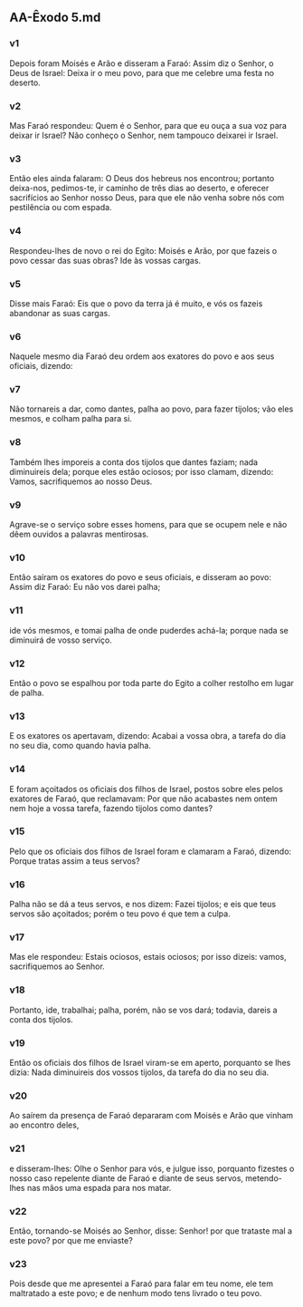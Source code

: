 ## AA-Êxodo 5.md
### v1
 Depois foram Moisés e Arão e disseram a Faraó: Assim diz o Senhor, o Deus de Israel: Deixa ir o meu povo, para que me celebre uma festa no deserto.
### v2
 Mas Faraó respondeu: Quem é o Senhor, para que eu ouça a sua voz para deixar ir Israel? Não conheço o Senhor, nem tampouco deixarei ir Israel.
### v3
 Então eles ainda falaram: O Deus dos hebreus nos encontrou; portanto deixa-nos, pedimos-te, ir caminho de três dias ao deserto, e oferecer sacrifícios ao Senhor nosso Deus, para que ele não venha sobre nós com pestilência ou com espada.
### v4
 Respondeu-lhes de novo o rei do Egito: Moisés e Arão, por que fazeis o povo cessar das suas obras? Ide às vossas cargas.
### v5
 Disse mais Faraó: Eis que o povo da terra já é muito, e vós os fazeis abandonar as suas cargas.
### v6
 Naquele mesmo dia Faraó deu ordem aos exatores do povo e aos seus oficiais, dizendo:
### v7
 Não tornareis a dar, como dantes, palha ao povo, para fazer tijolos; vão eles mesmos, e colham palha para si.
### v8
 Também lhes imporeis a conta dos tijolos que dantes faziam; nada diminuireis dela; porque eles estão ociosos; por isso clamam, dizendo: Vamos, sacrifiquemos ao nosso Deus.
### v9
 Agrave-se o serviço sobre esses homens, para que se ocupem nele e não dêem ouvidos a palavras mentirosas.
### v10
 Então saíram os exatores do povo e seus oficiais, e disseram ao povo: Assim diz Faraó: Eu não vos darei palha;
### v11
 ide vós mesmos, e tomai palha de onde puderdes achá-la; porque nada se diminuirá de vosso serviço.
### v12
 Então o povo se espalhou por toda parte do Egito a colher restolho em lugar de palha.
### v13
 E os exatores os apertavam, dizendo: Acabai a vossa obra, a tarefa do dia no seu dia, como quando havia palha.
### v14
 E foram açoitados os oficiais dos filhos de Israel, postos sobre eles pelos exatores de Faraó, que reclamavam: Por que não acabastes nem ontem nem hoje a vossa tarefa, fazendo tijolos como dantes?
### v15
 Pelo que os oficiais dos filhos de Israel foram e clamaram a Faraó, dizendo: Porque tratas assim a teus servos?
### v16
 Palha não se dá a teus servos, e nos dizem: Fazei tijolos; e eis que teus servos são açoitados; porém o teu povo é que tem a culpa.
### v17
 Mas ele respondeu: Estais ociosos, estais ociosos; por isso dizeis: vamos, sacrifiquemos ao Senhor.
### v18
 Portanto, ide, trabalhai; palha, porém, não se vos dará; todavia, dareis a conta dos tijolos.
### v19
 Então os oficiais dos filhos de Israel viram-se em aperto, porquanto se lhes dizia: Nada diminuireis dos vossos tijolos, da tarefa do dia no seu dia.
### v20
 Ao saírem da presença de Faraó depararam com Moisés e Arão que vinham ao encontro deles,
### v21
 e disseram-lhes: Olhe o Senhor para vós, e julgue isso, porquanto fizestes o nosso caso repelente diante de Faraó e diante de seus servos, metendo-lhes nas mãos uma espada para nos matar.
### v22
 Então, tornando-se Moisés ao Senhor, disse: Senhor! por que trataste mal a este povo? por que me enviaste?
### v23
 Pois desde que me apresentei a Faraó para falar em teu nome, ele tem maltratado a este povo; e de nenhum modo tens livrado o teu povo.
